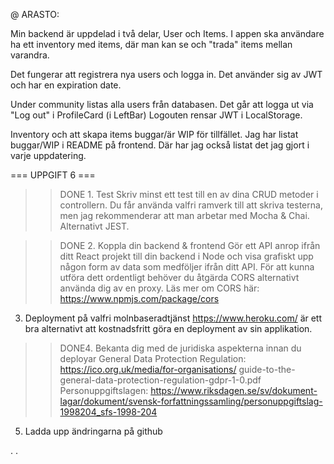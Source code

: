 @ ARASTO:

Min backend är uppdelad i två delar, User och Items.
I appen ska användare ha ett inventory med items,
där man kan se och "trada" items mellan varandra.

Det fungerar att registrera nya users och logga in.
Det använder sig av JWT och har en expiration date.

Under community listas alla users från databasen.
Det går att logga ut via "Log out" i ProfileCard (i LeftBar)
Logouten rensar JWT i LocalStorage.

Inventory och att skapa items buggar/är WIP för tillfället.
Jag har listat buggar/WIP i README på frontend.
Där har jag också listat det jag gjort i varje uppdatering.

=== UPPGIFT 6 ===

> > DONE 1. Test
> > Skriv minst ett test till en av dina CRUD metoder i controllern.
> > Du får använda valfri ramverk till att skriva testerna, men jag rekommenderar att man arbetar
> > med Mocha & Chai. Alternativt JEST.

> > DONE 2. Koppla din backend & frontend
> > Gör ett API anrop ifrån ditt React projekt till din backend i Node och visa grafiskt upp någon
> > form av data som medföljer ifrån ditt API. För att kunna utföra dett ordentligt behöver du
> > åtgärda CORS alternativt använda dig av en proxy.
> > Läs mer om CORS här: https://www.npmjs.com/package/cors

3. Deployment på valfri molnbaseradtjänst
   https://www.heroku.com/ är ett bra alternativt att kostnadsfritt göra en deployment av sin applikation.

> > DONE4. Bekanta dig med de juridiska aspekterna innan du deployar
> > General Data Protection Regulation:
> > https://ico.org.uk/media/for-organisations/ guide-to-the-general-data-protection-regulation-gdpr-1-0.pdf
> > Personuppgiftslagen:
> > https://www.riksdagen.se/sv/dokument-lagar/dokument/svensk-forfattningssamling/personuppgiftslag-1998204_sfs-1998-204

5. Ladda upp ändringarna på github

.
.
